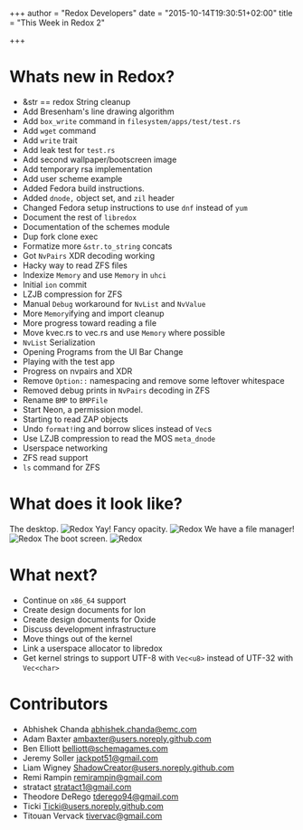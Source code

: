 +++
author = "Redox Developers"
date = "2015-10-14T19:30:51+02:00"
title = "This Week in Redox 2"

+++

# Whats new in Redox?

- &str == redox String cleanup
- Add Bresenham's line drawing algorithm
- Add `box_write` command in `filesystem/apps/test/test.rs`
- Add `wget` command
- Add `write` trait
- Add leak test for `test.rs`
- Add second wallpaper/bootscreen image
- Add temporary rsa implementation
- Add user scheme example
- Added Fedora build instructions.
- Added `dnode,` object set, and `zil` header
- Changed Fedora setup instructions to use `dnf` instead of `yum`
- Document the rest of `libredox`
- Documentation of the schemes module
- Dup fork clone exec
- Formatize more `&str.to_string` concats
- Got `NvPairs` XDR decoding working
- Hacky way to read ZFS files
- Indexize `Memory` and use `Memory` in `uhci`
- Initial `ion` commit
- LZJB compression for ZFS
- Manual `Debug` workaround for `NvList` and `NvValue`
- More `Memory`ifying and import cleanup
- More progress toward reading a file
- Move kvec.rs to vec.rs and use `Memory` where possible
- `NvList` Serialization
- Opening Programs from the UI Bar Change
- Playing with the test app
- Progress on nvpairs and XDR
- Remove `Option::` namespacing and remove some leftover whitespace
- Removed debug prints in `NvPairs` decoding in ZFS
- Rename `BMP` to `BMPFile`
- Start Neon, a permission model.
- Starting to read ZAP objects
- Undo `format!`ing and borrow slices instead of `Vec`s
- Use LZJB compression to read the MOS `meta_dnode`
- Userspace networking
- ZFS read support
- `ls` command for ZFS

# What does it look like?

The desktop.
![Redox](https://raw.githubusercontent.com/redox-os/redox/e3a2abf42dfad8875642156fee476351153e7ce8/img/screenshots/Desktop.png)
Yay! Fancy opacity.
![Redox](https://raw.githubusercontent.com/redox-os/redox/e3a2abf42dfad8875642156fee476351153e7ce8/img/screenshots/Fancy_opacity.png)
We have a file manager!
![Redox](https://raw.githubusercontent.com/redox-os/redox/e3a2abf42dfad8875642156fee476351153e7ce8/img/screenshots/File_manager.png)
The boot screen.
![Redox](https://raw.githubusercontent.com/redox-os/redox/e3a2abf42dfad8875642156fee476351153e7ce8/img/screenshots/Boot.png)

# What next?

- Continue on `x86_64` support
- Create design documents for Ion
- Create design documents for Oxide
- Discuss development infrastructure
- Move things out of the kernel
- Link a userspace allocator to libredox
- Get kernel strings to support UTF-8 with `Vec<u8>` instead of UTF-32 with `Vec<char>`

# Contributors

- Abhishek Chanda <abhishek.chanda@emc.com>
- Adam Baxter <ambaxter@users.noreply.github.com>
- Ben Elliott <belliott@schemagames.com>
- Jeremy Soller <jackpot51@gmail.com>
- Liam Wigney <ShadowCreator@users.noreply.github.com>
- Remi Rampin <remirampin@gmail.com>
- stratact <stratact1@gmail.com>
- Theodore DeRego <tderego94@gmail.com>
- Ticki <Ticki@users.noreply.github.com>
- Titouan Vervack <tivervac@gmail.com>
